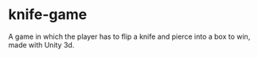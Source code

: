 # knife-game
A game in which the player has to flip a knife and pierce into a box to win, made with Unity 3d.
